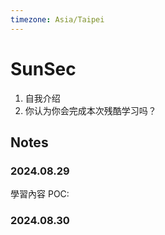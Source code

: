 ```yaml
---
timezone: Asia/Taipei
---
```



# SunSec

1. 自我介绍
2. 你认为你会完成本次残酷学习吗？

## Notes

<!-- Content_START -->

### 2024.08.29

學習內容
POC: 

### 2024.08.30

<!-- Content_END -->
